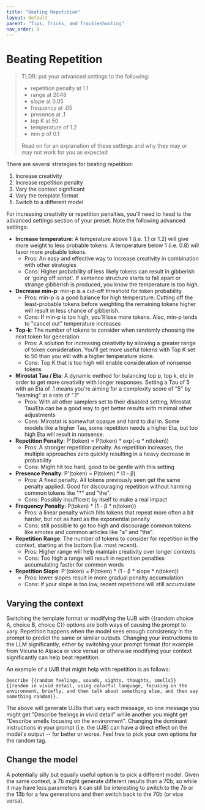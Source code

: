 ```yaml
---
title: "Beating Repetition"
layout: default
parent: "Tips, Tricks, and Troubleshooting"
nav_order: 9
---
```


# Beating Repetition

> TLDR: put your advanced settings to the following:
>   * repetition penalty at 1.1
>   * range at 2048
>   * slope at 0.05
>   * frequency at .05
>   * presence at .1
>   * top K at 50
>   * temperature of 1.2 
>   * min p of 0.1
> 
> Read on for an explanation of these settings and why they may or may not work for you as expected

There are several strategies for beating repetition:

1. Increase creativity
1. Increase repetition penalty
1. Vary the context significant
1. Vary the template format
1. Switch to a different model

For increasing creativity or repetition penalties, you'll need to head to the advanced settings section of your preset.  Note the following advanced settings:

* **Increase temperature**: A temperature above 1 (i.e. 1.1 or 1.2) will give more weight to less probable tokens.  A temperature below 1 (i.e. 0.8) will favor more probable tokens.
  * Pros: An easy and effective way to increase creativity in combination with other strategies
  * Cons: Higher probability of less likely tokens can result in gibberish or 'going off script'.  If sentence structure starts to fall apart or strange gibberish is produced, you know the temperature is too high.
* **Decrease min-p**: min-p is a cut-off threshold for token probability.
  * Pros: min-p is a good balance for high temperature.  Cutting off the least-probable tokens before weighting the remaining tokens higher will result in less chance of gibberish.
  * Cons: If min-p is too high, you'll lose more tokens.  Also, min-p tends to "cancel out" temperature increases
* **Top-k**: The number of tokens to consider when randomly choosing the next token for generation
  * Pros: A solution for increasing creativity by allowing a greater range of token consideration.  You'll get more useful tokens with Top K set to 50 than you will with a higher temperature alone.
  * Cons: Top K that is too high will enable consideration of nonsense tokens
* **Mirostat Tau / Eta**: A dynamic method for balancing top p, top k, etc in order to get more creativity with longer responses.  Setting a Tau of 5 with an Eta of .1 means you're aiming for a complexity score of "5" by "learning" at a rate of ".1"
  * Pros: With all other samplers set to their disabled setting, Mirostat Tau/Eta can be a good way to get better results with minimal other adjustments
  * Cons: Mirostat is somewhat opaque and hard to dial in.  Some models like a higher Tau, some repetition needs a higher Eta, but too high Eta will result in nonsense.
* **Repetition Penalty**: P'(token) = P(token) * exp(-α * n(token))
  * Pros: A stronger repetition penalty.  As repetition increases, the multiple approaches zero quickly resulting in a heavy decrease in probability
  * Cons: Might hit too hard, good to be gentle with this setting
* **Presence Penalty**: P'(token) = P(token) * (1 - β)
  * Pros: A fixed penalty.  All tokens previously seen get the same penalty applied.  Good for discouraging repetition without harming common tokens like "*" and "the".
  * Cons: Possibly insufficent by itself to make a real impact
* **Frequency Penalty**: P(token) * (1 - β * n(token))
  * Pros: a linear penalty which hits tokens that repeat more often a bit harder, but not as hard as the exponential penalty
  * Cons: still possible to go too high and discourage common tokens like emotes and common articles like "a" and "the".
* **Repetition Range**: The number of tokens to consider for repetition in the context, starting at the bottom (i.e. most recent).
  * Pros: Higher range will help maintain creativity over longer contexts
  * Cons: Too high a range will result in repetition penalties accumulating faster for common words
* **Repetition Slope**: P'(token) = P(token) * (1 - β * slope * n(token))
  * Pros: lower slopes result in more gradual penalty accumulation
  * Cons: if your slope is too low, recent repetitions will still accumulate


## Varying the context

Switching the template format or modifying the UJB with {{random choice A, choice B, choice C}} options are both ways of causing the prompt to vary.  Repetition happens when the model sees enough consistency in the prompt to predict the same or similar outputs.  Changing your instructions to the LLM significantly, either by switching your prompt format (for example from Vicuna to Alpaca or vice versa) or otherwise modifying your context significantly can help beat repetition.

An example of a UJB that might help with repetition is as follows:

```
Describe {{random feelings, sounds, sights, thoughts, smells}} {{random in vivid detail, using colorful language, focusing on the environment, briefly, and then talk about something else, and then say something random}}.
```

The above will generate UJBs that vary each message, so one message you might get "Describe feelings in vivid detail" while another you might get "Describe smells focusing on the environment".  Changing the dominant instructions in your prompt (i.e. the UJB) can have a direct effect on the model's output -- for better or worse.  Feel free to pick your own options for the random tag.

## Change the model

A potentially silly but equally useful option is to pick a different model.  Given the same context, a 7b might generate different results than a 70b, so while it may have less parameters it can still be interesting to switch to the 7b or the 13b for a few generations and then switch back to the 70b (or vice versa).
